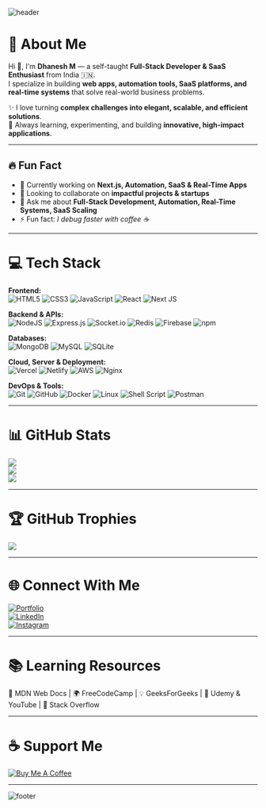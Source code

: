 <!-- Banner / Cover Image -->
![header](https://capsule-render.vercel.app/api?type=waving&color=gradient&height=200&section=header&text=Hey%20I'm%20Dhanesh!%20👨‍💻&fontSize=40&fontAlignY=35)

# 💫 About Me
Hi 👋, I'm **Dhanesh M** — a self-taught **Full-Stack Developer & SaaS Enthusiast** from India 🇮🇳.  
I specialize in building **web apps, automation tools, SaaS platforms, and real-time systems** that solve real-world business problems.  

✨ I love turning **complex challenges into elegant, scalable, and efficient solutions**.  
🎯 Always learning, experimenting, and building **innovative, high-impact applications**.

---

## 🔥 Fun Fact
- 🔭 Currently working on **Next.js, Automation, SaaS & Real-Time Apps**  
- 👯 Looking to collaborate on **impactful projects & startups**  
- 💬 Ask me about **Full-Stack Development, Automation, Real-Time Systems, SaaS Scaling**  
- ⚡ Fun fact: *I debug faster with coffee ☕*  

---

# 💻 Tech Stack

**Frontend:**  
![HTML5](https://img.shields.io/badge/html5-%23E34F26.svg?style=for-the-badge&logo=html5&logoColor=white) 
![CSS3](https://img.shields.io/badge/css3-%231572B6.svg?style=for-the-badge&logo=css3&logoColor=white) 
![JavaScript](https://img.shields.io/badge/javascript-%23323330.svg?style=for-the-badge&logo=javascript&logoColor=%23F7DF1E) 
![React](https://img.shields.io/badge/react-%2320232a.svg?style=for-the-badge&logo=react&logoColor=%2361DAFB) 
![Next JS](https://img.shields.io/badge/Next-black?style=for-the-badge&logo=next.js&logoColor=white)

**Backend & APIs:**  
![NodeJS](https://img.shields.io/badge/node.js-6DA55F?style=for-the-badge&logo=node.js&logoColor=white) 
![Express.js](https://img.shields.io/badge/express.js-%23404d59.svg?style=for-the-badge&logo=express&logoColor=%2361DAFB) 
![Socket.io](https://img.shields.io/badge/socket.io-%2348c6ef.svg?style=for-the-badge&logo=socket.io&logoColor=white) 
![Redis](https://img.shields.io/badge/Redis-%23DC382D.svg?style=for-the-badge&logo=redis&logoColor=white) 
![Firebase](https://img.shields.io/badge/firebase-%23039BE5.svg?style=for-the-badge&logo=firebase) 
![npm](https://img.shields.io/badge/npm-%23CB3837.svg?style=for-the-badge&logo=npm&logoColor=white)

**Databases:**  
![MongoDB](https://img.shields.io/badge/MongoDB-%234ea94b.svg?style=for-the-badge&logo=mongodb&logoColor=white) 
![MySQL](https://img.shields.io/badge/mysql-%2300f.svg?style=for-the-badge&logo=mysql&logoColor=white)
![SQLite](https://img.shields.io/badge/SQLite-%2307405e.svg?style=for-the-badge&logo=sqlite&logoColor=white)

**Cloud, Server & Deployment:**  
![Vercel](https://img.shields.io/badge/vercel-%23000000.svg?style=for-the-badge&logo=vercel&logoColor=white) 
![Netlify](https://img.shields.io/badge/netlify-%2300C7B7.svg?style=for-the-badge&logo=netlify&logoColor=white) 
![AWS](https://img.shields.io/badge/Amazon%20AWS-%23FF9900.svg?style=for-the-badge&logo=amazon-aws&logoColor=white)
![Nginx](https://img.shields.io/badge/Nginx-%23009639.svg?style=for-the-badge&logo=nginx&logoColor=white)

**DevOps & Tools:**  
![Git](https://img.shields.io/badge/git-%23F05033.svg?style=for-the-badge&logo=git&logoColor=white) 
![GitHub](https://img.shields.io/badge/GitHub-%23181717.svg?style=for-the-badge&logo=github&logoColor=white)
![Docker](https://img.shields.io/badge/docker-%230db7ed.svg?style=for-the-badge&logo=docker&logoColor=white) 
![Linux](https://img.shields.io/badge/Linux-FCC624?style=for-the-badge&logo=linux&logoColor=black) 
![Shell Script](https://img.shields.io/badge/Shell-%23121011.svg?style=for-the-badge&logo=gnu-bash&logoColor=white)
![Postman](https://img.shields.io/badge/Postman-FF6C37?style=for-the-badge&logo=postman&logoColor=white)

---

# 📊 GitHub Stats
![](https://github-readme-stats.vercel.app/api?username=dhanesh1232&theme=radical&hide_border=false&include_all_commits=true&count_private=true)  
![](https://github-readme-streak-stats.herokuapp.com/?user=dhanesh1232&theme=radical&hide_border=false)  
![](https://github-readme-stats.vercel.app/api/top-langs/?username=dhanesh1232&theme=radical&hide_border=false&layout=compact)

---

# 🏆 GitHub Trophies
![](https://github-profile-trophy.vercel.app/?username=dhanesh1232&theme=radical&no-frame=false&no-bg=false&margin-w=4)

---

# 🌐 Connect With Me
[![Portfolio](https://img.shields.io/badge/🌐%20Portfolio-Dhanesh-blue?style=for-the-badge)](https://dhanesh-portfolio-tan.vercel.app/)  
[![LinkedIn](https://img.shields.io/badge/LinkedIn-%230077B5.svg?logo=linkedin&logoColor=white&style=for-the-badge)](https://www.linkedin.com/in/dhanesh-mekalthuru-5baa9323b/)  
[![Instagram](https://img.shields.io/badge/Instagram-%23E4405F.svg?logo=instagram&logoColor=white&style=for-the-badge)](https://www.instagram.com/erix.__.dhanesh/)  

---

# 📚 Learning Resources
📖 MDN Web Docs | 🌍 FreeCodeCamp | 💡 GeeksForGeeks | 🎥 Udemy & YouTube | 💬 Stack Overflow  

---

# ☕ Support Me
[![Buy Me A Coffee](https://img.shields.io/badge/Buy%20Me%20a%20Coffee-%23FFDD00.svg?style=for-the-badge&logo=buy-me-a-coffee&logoColor=black)](https://www.buymeacoffee.com/dhanesh1232)

---

![footer](https://capsule-render.vercel.app/api?type=waving&color=gradient&height=120&section=footer)
